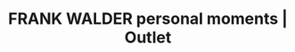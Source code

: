 ---
title: "FRANK WALDER personal moments | Outlet"
url: /vaterstetten/frank-walder-personal-moments-outlet/
shop: Kleidung
---